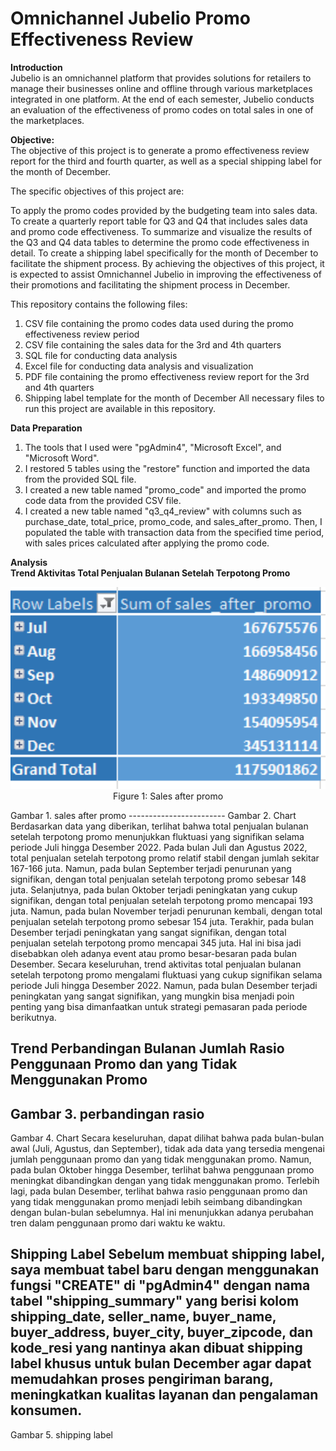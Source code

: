 # **Omnichannel Jubelio Promo Effectiveness Review**

**Introduction**<br>
Jubelio is an omnichannel platform that provides solutions for retailers to manage their businesses online and offline through various marketplaces integrated in one platform. At the end of each semester, Jubelio conducts an evaluation of the effectiveness of promo codes on total sales in one of the marketplaces.

**Objective:**<br>
The objective of this project is to generate a promo effectiveness review report for the third and fourth quarter, as well as a special shipping label for the month of December.

The specific objectives of this project are:

To apply the promo codes provided by the budgeting team into sales data.
To create a quarterly report table for Q3 and Q4 that includes sales data and promo code effectiveness.
To summarize and visualize the results of the Q3 and Q4 data tables to determine the promo code effectiveness in detail.
To create a shipping label specifically for the month of December to facilitate the shipment process.
By achieving the objectives of this project, it is expected to assist Omnichannel Jubelio in improving the effectiveness of their promotions and facilitating the shipment process in December.

This repository contains the following files:
1. CSV file containing the promo codes data used during the promo effectiveness review period
2. CSV file containing the sales data for the 3rd and 4th quarters
3. SQL file for conducting data analysis
4. Excel file for conducting data analysis and visualization
5. PDF file containing the promo effectiveness review report for the 3rd and 4th quarters
6. Shipping label template for the month of December
All necessary files to run this project are available in this repository.

**Data Preparation**<br>
1. The tools that I used were "pgAdmin4", "Microsoft Excel", and "Microsoft Word".
2. I restored 5 tables using the "restore" function and imported the data from the provided SQL file.
3. I created a new table named "promo_code" and imported the promo code data from the provided CSV file.
4. I created a new table named "q3_q4_review" with columns such as purchase_date, total_price, promo_code, and sales_after_promo. Then, I populated the table with transaction data from the specified time period, with sales prices calculated after applying the promo code.

**Analysis**<br>
**Trend Aktivitas Total Penjualan Bulanan Setelah Terpotong Promo**<br>
<p align="center">
    <img width="561" alt="ERD Screenshot" src="https://raw.githubusercontent.com/Rudiyanti/Omnichannel-Jubelio-Promo-Effectiveness-Review/main/sales_after_promo.png"><br>
    Figure 1: Sales after promo
</p>
Gambar 1. sales after promo
------------------------
Gambar 2. Chart
Berdasarkan data yang diberikan, terlihat bahwa total penjualan bulanan setelah terpotong promo menunjukkan fluktuasi yang signifikan selama periode Juli hingga Desember 2022.
Pada bulan Juli dan Agustus 2022, total penjualan setelah terpotong promo relatif stabil dengan jumlah sekitar 167-166 juta. Namun, pada bulan September terjadi penurunan yang signifikan, dengan total penjualan setelah terpotong promo sebesar 148 juta.
Selanjutnya, pada bulan Oktober terjadi peningkatan yang cukup signifikan, dengan total penjualan setelah terpotong promo mencapai 193 juta. Namun, pada bulan November terjadi penurunan kembali, dengan total penjualan setelah terpotong promo sebesar 154 juta.
Terakhir, pada bulan Desember terjadi peningkatan yang sangat signifikan, dengan total penjualan setelah terpotong promo mencapai 345 juta. Hal ini bisa jadi disebabkan oleh adanya event atau promo besar-besaran pada bulan Desember.
Secara keseluruhan, trend aktivitas total penjualan bulanan setelah terpotong promo mengalami fluktuasi yang cukup signifikan selama periode Juli hingga Desember 2022. Namun, pada bulan Desember terjadi peningkatan yang sangat signifikan, yang mungkin bisa menjadi poin penting yang bisa dimanfaatkan untuk strategi pemasaran pada periode berikutnya.

**Trend Perbandingan Bulanan Jumlah Rasio Penggunaan Promo dan yang Tidak Menggunakan Promo**
------------------------------------
Gambar 3. perbandingan rasio
-----------------------------------
Gambar 4. Chart
Secara keseluruhan, dapat dilihat bahwa pada bulan-bulan awal (Juli, Agustus, dan September), tidak ada data yang tersedia mengenai jumlah penggunaan promo dan yang tidak menggunakan promo. Namun, pada bulan Oktober hingga Desember, terlihat bahwa penggunaan promo meningkat dibandingkan dengan yang tidak menggunakan promo. Terlebih lagi, pada bulan Desember, terlihat bahwa rasio penggunaan promo dan yang tidak menggunakan promo menjadi lebih seimbang dibandingkan dengan bulan-bulan sebelumnya. Hal ini menunjukkan adanya perubahan tren dalam penggunaan promo dari waktu ke waktu.

**Shipping Label**
Sebelum membuat shipping label, saya membuat tabel baru dengan menggunakan fungsi "CREATE" di "pgAdmin4" dengan nama tabel "shipping_summary" yang berisi kolom shipping_date, seller_name, buyer_name,	buyer_address,	buyer_city,	buyer_zipcode, dan	kode_resi yang nantinya akan dibuat shipping label khusus untuk bulan December agar dapat memudahkan proses pengiriman barang, meningkatkan kualitas layanan dan pengalaman konsumen.
------------------------------
Gambar 5. shipping label

